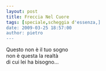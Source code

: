 ```yaml
---
layout: post
title: Freccia Nel Cuore
tags: [speciale,scheggia d'essenza,]
date: 2009-03-25 18:57:00
author: pietro
---
```

Questo non è il tuo sogno<br/>non è questa la realtà<br/>di cui lei ha bisogno...

